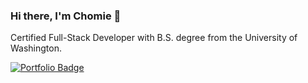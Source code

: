 ### Hi there, I'm Chomie 👋
Certified Full-Stack Developer with B.S. degree from the University of Washington.

[![Portfolio Badge](https://img.shields.io/badge/-Click_to_View_Portfolio-brightgreen?&logoColor=white&link=https://chomieu.com)](https://chomieu.com) 
